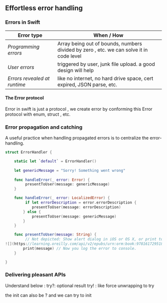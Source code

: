 ## Effortless error handling

### Errors in Swift

| Error type | When / How |
|--|--|
|_Programming errors_  | Array being out of bounds, numbers divided by zero , etc. we can solve it in code level |
|_User errors_|triggered by user, junk file upload. a good design will help |
|_Errors revealed at runtime_|like no internet, no hard drive space, cert expired, JSON parse, etc.|


#### The Error protocol

Error in swift is just a protocol ,  we create error by conforming this Error protocol with enum, struct , etc.



### Error propagation and catching
A useful practice when handling propagated errors is to centralize the error-handling.

```swift
struct ErrorHandler {

    static let `default` = ErrorHandler()                   
 
    let genericMessage = "Sorry! Something went wrong"      
 
    func handleError(_ error: Error) {                      
         presentToUser(message: genericMessage)
    }

    func handleError(_ error: LocalizedError) {             
         if let errorDescription = error.errorDescription {
            presentToUser(message: errorDescription)
        } else {
            presentToUser(message: genericMessage)
        }
    }

    func presentToUser(message: String) {                   
         // Not depicted: Show alert dialog in iOS or OS X, or print to
![](https://learning.oreilly.com/api/v2/epubs/urn:orm:book:9781617295188/files/cc.jpg) stderror.
        print(message) // Now you log the error to console.
    }

}
```


### Delivering pleasant APIs
Understand below : 
try?:  optional result 
try!  : like force unwrapping to try 


the init can also be ? and we can try to init
